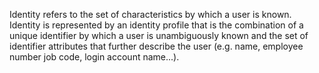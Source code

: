 Identity refers to the set of characteristics by which a user is known. Identity is represented by an identity profile that is the combination of a unique identifier by which a user is unambiguously known and the set of identifier attributes that further describe the user (e.g. name, employee number job code, login account name...).